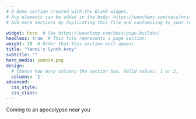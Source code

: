 ```yaml
---
# A Demo section created with the Blank widget.
# Any elements can be added in the body: https://wowchemy.com/docs/writing-markdown-latex/
# Add more sections by duplicating this file and customizing to your requirements.

widget: hero  # See https://wowchemy.com/docs/page-builder/
headless: true  # This file represents a page section.
weight: 10  # Order that this section will appear.
title: "Yanni's Synth Army"
subtitle: ""
hero_media: yanni4.png
design:
  # Choose how many columns the section has. Valid values: 1 or 2.
  columns: '1'
advanced:
  css_style:
  css_class:
---
```


Coming to an apocolypse near you
